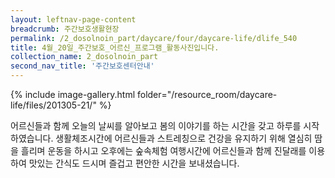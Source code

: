 ```yaml
--- 
layout: leftnav-page-content 
breadcrumb: 주간보호생활현장 
permalink: /2_dosolnoin_part/daycare/four/daycare-life/dlife_540
title: 4월_20일_주간보호_어르신_프로그램_활동사진입니다.
collection_name: 2_dosolnoin_part
second_nav_title: '주간보호센터안내' 
---
```

{% include image-gallery.html folder="/resource_room/daycare-life/files/201305-21/" %}





어르신들과 함께 오늘의 날씨를 알아보고 봄의 이야기를 하는 시간을 갖고 하루를 시작하였습니다.
생활체조시간에 어르신들과 스트레칭으로 건강을 유지하기 위해 열심히 땀을 흘리며 운동을 하시고 
오후에는 숲속체험 여행시간에 어르신들과 함께 진달래를 이용하여 맛있는 간식도 드시며
즐겁고 편안한 시간을 보내셨습니다.